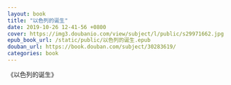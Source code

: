 ```yaml
---
layout: book
title: "以色列的诞生"
date: 2019-10-26 12-41-56 +0800
cover: https://img3.doubanio.com/view/subject/l/public/s29971662.jpg
epub_book_url: /static/public/以色列的诞生.epub
douban_url: https://book.douban.com/subject/30283619/
categories: book
---
```


《以色列的诞生》